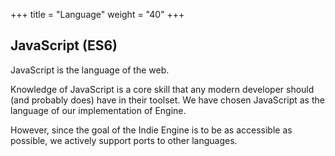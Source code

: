 +++
title = "Language"
weight = "40"
+++

## JavaScript (ES6)

JavaScript is the language of the web.

Knowledge of JavaScript is a core skill that any modern developer should (and probably does) have in their toolset. We have chosen JavaScript as the language of our implementation of Engine.

However, since the goal of the Indie Engine is to be as accessible as possible, we actively support ports to other languages.
